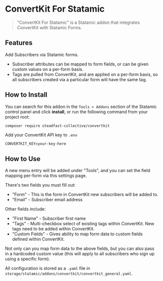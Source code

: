 # ConvertKit For Statamic

> "ConvertKit For Statamic" is a Statamic addon that integrates ConvertKit with Statamic Forms.

## Features
Add Subscribers via Statamic forms.

- Subscriber attributes can be mapped to form fields, or can be given custom values on a per-form basis.
- Tags are pulled from ConvertKit, and are applied on a per-form basis, so all subscribers created via a particular form will have the same tag.

## How to Install

You can search for this addon in the `Tools > Addons` section of the Statamic control panel and click **install**, or run the following command from your project root:

``` bash
composer require steadfast-collective/convertkit
```

Add your ConvertKit API key to `.env`
```
CONVERTKIT_KEY=your-key-here
``` 

## How to Use

A new menu entry will be added under "Tools", and you can set the field mapping per-form via this settings page.

There's two fields you must fill out:
- "Form" -  This is the form in ConvertKit new subscribers will be added to.
- "Email" - Subscriber email address

Other fields include:
- "First Name" - Subscriber first name
- "Tags" - Multi-checkbox select of existing tags within ConvertKit. New tags need to be added within ConvertKit.
- "Custom Fields" - Gives ability to map form data to custom fields defined within ConvertKit.

Not only can you map form data to the above fields, but you can also pass in a hardcoded custom value (this will apply to all subscribers who sign up using a specific form).

All configuration is stored as a `.yaml` file in `storage/statamic/addons/convertkit/convertkit_general.yaml`.
